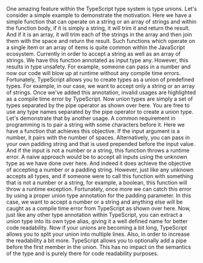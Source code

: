 One amazing feature within the TypeScript type system is type unions.
Let's consider a simple example to demonstrate the motivation.
Here we have a simple function that can operate on a string or an array of strings and within the function
body, if it is simply a string, it will trim it and return the result.
And if it is an array, it will trim each of the strings in the array and then join them with the space
and return the result.
Such functions which operate on a single item or an array of items is quite common within the JavaScript
ecosystem.
Currently in order to accept a string as well as an array of strings.
We have this function annotated as input type any.
However, this results in type unsafety.
For example, someone can pass in a number and now our code will blow up at runtime without any compile
time errors.
Fortunately, TypeScript allows you to create types as a union of predefined types.
For example, in our case, we want to accept only a string or an array of strings.
Once we've added this annotation, invalid usages are highlighted as a compile time error by TypeScript.
Now union types are simply a set of types separated by the pipe operator as shown over here.
You are free to use any type names separated by the pipe operator to create a union type.
Let's demonstrate that by another usage.
A common requirement in programming is to pair a string with some characters before it.
Here we have a function that achieves this objective.
If the input argument is a number, it pairs with the number of spaces.
Alternatively, you can pass in your own padding string and that is used prepended before the input
value.
And if the input is not a number or a string, this function throws a runtime error.
A naive approach would be to accept all inputs using the unknown type as we have done over here.
And indeed it does achieve the objective of accepting a number or a padding string.
However, just like any unknown accepts all types, and if someone were to call this function with something
that is not a number or a string, for example, a boolean, this function will throw a runtime exception.
Fortunately, once more we can catch this error by using a proper union type annotation for the padding
parameter.
In this case, we want to accept a number or a string and anything else will be caught as a compile
time error from TypeScript as shown over here.
Now, just like any other type annotation within TypeScript, you can extract a union type into its
own type alias, giving it a well defined name for better code readability.
Now if your unions are becoming a bit long, TypeScript allows you to split your union into multiple
lines.
Also, in order to increase the readability a bit more.
TypeScript allows you to optionally add a pipe before the first member in the union.
This has no impact on the semantics of the type and is purely there for code readability purposes.
